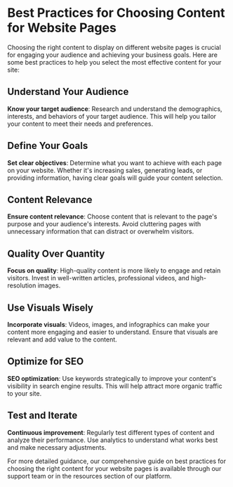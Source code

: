 # Best Practices for Choosing Content for Website Pages

Choosing the right content to display on different website pages is crucial for engaging your audience and achieving your business goals. Here are some best practices to help you select the most effective content for your site:

## Understand Your Audience

**Know your target audience**: Research and understand the demographics, interests, and behaviors of your target audience. This will help you tailor your content to meet their needs and preferences.

## Define Your Goals

**Set clear objectives**: Determine what you want to achieve with each page on your website. Whether it's increasing sales, generating leads, or providing information, having clear goals will guide your content selection.

## Content Relevance

**Ensure content relevance**: Choose content that is relevant to the page's purpose and your audience's interests. Avoid cluttering pages with unnecessary information that can distract or overwhelm visitors.

## Quality Over Quantity

**Focus on quality**: High-quality content is more likely to engage and retain visitors. Invest in well-written articles, professional videos, and high-resolution images.

## Use Visuals Wisely

**Incorporate visuals**: Videos, images, and infographics can make your content more engaging and easier to understand. Ensure that visuals are relevant and add value to the content.

## Optimize for SEO

**SEO optimization**: Use keywords strategically to improve your content's visibility in search engine results. This will help attract more organic traffic to your site.

## Test and Iterate

**Continuous improvement**: Regularly test different types of content and analyze their performance. Use analytics to understand what works best and make necessary adjustments.

For more detailed guidance, our comprehensive guide on best practices for choosing the right content for your website pages is available through our support team or in the resources section of our platform.